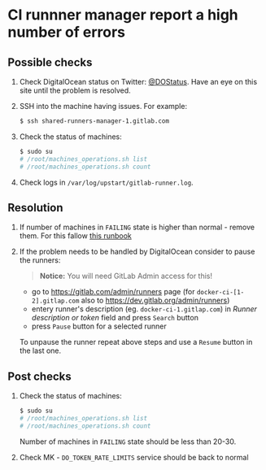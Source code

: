 # CI runnner manager report a high number of errors

## Possible checks

1. Check DigitalOcean status on Twitter: [@DOStatus](https://twitter.com/DOStatus). Have an eye on this site
   until the problem is resolved.

1. SSH into the machine having issues. For example:

    ```bash
    $ ssh shared-runners-manager-1.gitlab.com
    ```

1. Check the status of machines:

    ```bash
    $ sudo su
    # /root/machines_operations.sh list
    # /root/machines_operations.sh count
    ```

1. Check logs in `/var/log/upstart/gitlab-runner.log`.

## Resolution

1. If number of machines in `FAILING` state is higher than normal - remove them.
   For this fallow [this runbook](./ci_runner_manager_errors.md#resolution)

1. If the problem needs to be handled by DigitalOcean consider to pause the runners:

    > **Notice:**
    > You will need GitLab Admin access for this!

    * go to https://gitlab.com/admin/runners page (for `docker-ci-[1-2].gitlap.com` also to
        https://dev.gitlab.org/admin/runners)
    * entery runner's description (eg. `docker-ci-1.gitlap.com`) in _Runner description or token_ field
      and press `Search` button
    * press `Pause` button for a selected runner

    To unpause the runner repeat above steps and use a `Resume` button in the last one.

## Post checks

1. Check the status of machines:

    ```bash
    $ sudo su
    # /root/machines_operations.sh list
    # /root/machines_operations.sh count
    ```

    Number of machines in `FAILING` state should be less than 20-30.

1. Check MK - `DO_TOKEN_RATE_LIMITS` service should be back to normal
